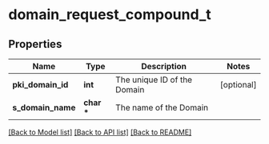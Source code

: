 # domain_request_compound_t

## Properties
Name | Type | Description | Notes
------------ | ------------- | ------------- | -------------
**pki_domain_id** | **int** | The unique ID of the Domain | [optional] 
**s_domain_name** | **char \*** | The name of the Domain | 

[[Back to Model list]](../README.md#documentation-for-models) [[Back to API list]](../README.md#documentation-for-api-endpoints) [[Back to README]](../README.md)


